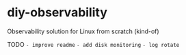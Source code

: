 # diy-observability
Observability solution for Linux from scratch (kind-of)

TODO
`- improve readme`
`- add disk monitoring`
`- log rotate`